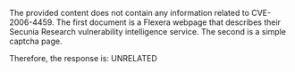 The provided content does not contain any information related to CVE-2006-4459. The first document is a Flexera webpage that describes their Secunia Research vulnerability intelligence service. The second is a simple captcha page.

Therefore, the response is: UNRELATED